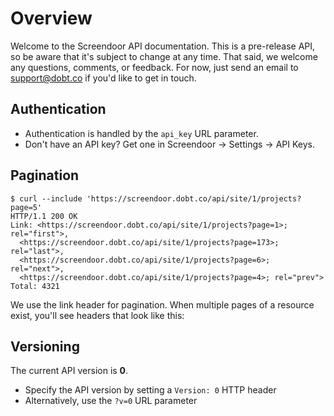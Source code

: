 # Overview

Welcome to the Screendoor API documentation. This is a pre-release API, so be aware that it's subject to change at any time. That said, we welcome any questions, comments, or feedback. For now, just send an email to [support@dobt.co](mailto:support@dobt.co) if you'd like to get in touch.

## Authentication

- Authentication is handled by the `api_key` URL parameter.
- Don't have an API key? Get one in Screendoor -> Settings -> API Keys.

## Pagination

```shell
$ curl --include 'https://screendoor.dobt.co/api/site/1/projects?page=5'
HTTP/1.1 200 OK
Link: <https://screendoor.dobt.co/api/site/1/projects?page=1>; rel="first">,
  <https://screendoor.dobt.co/api/site/1/projects?page=173>; rel="last">,
  <https://screendoor.dobt.co/api/site/1/projects?page=6>; rel="next">,
  <https://screendoor.dobt.co/api/site/1/projects?page=4>; rel="prev">
Total: 4321
```

We use the link header for pagination. When multiple pages of a resource exist, you'll see headers that look like this:

## Versioning

The current API version is **0**.

- Specify the API version by setting a `Version: 0` HTTP header
- Alternatively, use the `?v=0` URL parameter
